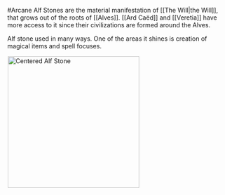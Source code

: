 #Arcane
Alf Stones are the material manifestation of [[The Will|the Will]], that grows out of the roots of [[Alves]]. [[Ard Caëd]] and [[Veretia]] have more access to it since their civilizations are formed around the Alves.

Alf stone used in many ways. One of the areas it shines is creation of magical items and spell focuses.

<div style="text-align: left;">
  <img style="border:1px solid #fff" src="Alf Stone.png" alt="Centered Alf Stone" width="300">
</div>